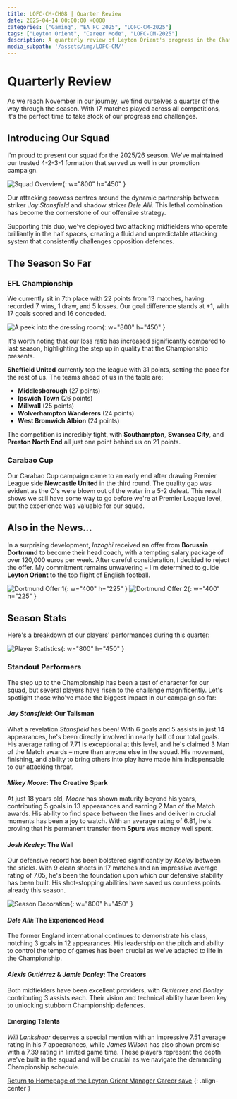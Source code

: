 ```yaml
---
title: LOFC-CM-CH08 | Quarter Review
date: 2025-04-14 00:00:00 +0000
categories: ["Gaming", "EA FC 2025", "LOFC-CM-2025"]
tags: ["Leyton Orient", "Career Mode", "LOFC-CM-2025"]
description: A quarterly review of Leyton Orient's progress in the Championship and Carabao Cup, highlighting standout performers and season statistics.
media_subpath: '/assets/img/LOFC-CM/'
---
```

# Quarterly Review

As we reach November in our journey, we find ourselves a quarter of the way through the season. With 17 matches played across all competitions, it's the perfect time to take stock of our progress and challenges.

## Introducing Our Squad

I'm proud to present our squad for the 2025/26 season. We've maintained our trusted 4-2-3-1 formation that served us well in our promotion campaign. 

![Squad Overview](CH08/squad-20251102.png){: w="800" h="450" }

Our attacking prowess centres around the dynamic partnership between striker *Jay Stansfield* and shadow striker *Dele Alli*. This lethal combination has become the cornerstone of our offensive strategy. 

Supporting this duo, we've deployed two attacking midfielders who operate brilliantly in the half spaces, creating a fluid and unpredictable attacking system that consistently challenges opposition defences.

## The Season So Far

### EFL Championship

We currently sit in 7th place with 22 points from 13 matches, having recorded 7 wins, 1 draw, and 5 losses. Our goal difference stands at +1, with 17 goals scored and 16 conceded.

![A peek into the dressing room](CH08/SeasonDeco-2.png){: w="800" h="450" }

It's worth noting that our loss ratio has increased significantly compared to last season, highlighting the step up in quality that the Championship presents.

**Sheffield United** currently top the league with 31 points, setting the pace for the rest of us. The teams ahead of us in the table are:
- **Middlesborough** (27 points)
- **Ipswich Town** (26 points)
- **Millwall** (25 points)
- **Wolverhampton Wanderers** (24 points)
- **West Bromwich Albion** (24 points)

The competition is incredibly tight, with **Southampton**, **Swansea City**, and **Preston North End** all just one point behind us on 21 points.

### Carabao Cup

Our Carabao Cup campaign came to an early end after drawing Premier League side **Newcastle United** in the third round. The quality gap was evident as the O's were blown out of the water in a 5-2 defeat. This result shows we still have some way to go before we're at Premier League level, but the experience was valuable for our squad.

## Also in the News...

In a surprising development, *Inzaghi* received an offer from **Borussia Dortmund** to become their head coach, with a tempting salary package of over 120,000 euros per week. After careful consideration, I decided to reject the offer. My commitment remains unwavering – I'm determined to guide **Leyton Orient** to the top flight of English football.

![Dortmund Offer 1](CH08/DortmundOffer-1.png){: w="400" h="225" }
![Dortmund Offer 2](CH08/DortmundOffer-2.png){: w="400" h="225" }

## Season Stats

Here's a breakdown of our players' performances during this quarter:

![Player Statistics](CH08/stat-20251102.png){: w="800" h="450" }

### Standout Performers

The step up to the Championship has been a test of character for our squad, but several players have risen to the challenge magnificently. Let's spotlight those who've made the biggest impact in our campaign so far:

#### *Jay Stansfield*: Our Talisman

What a revelation *Stansfield* has been! With 6 goals and 5 assists in just 14 appearances, he's been directly involved in nearly half of our total goals. His average rating of 7.71 is exceptional at this level, and he's claimed 3 Man of the Match awards – more than anyone else in the squad. His movement, finishing, and ability to bring others into play have made him indispensable to our attacking threat.

#### *Mikey Moore*: The Creative Spark

At just 18 years old, *Moore* has shown maturity beyond his years, contributing 5 goals in 13 appearances and earning 2 Man of the Match awards. His ability to find space between the lines and deliver in crucial moments has been a joy to watch. With an average rating of 6.81, he's proving that his permanent transfer from **Spurs** was money well spent.

#### *Josh Keeley*: The Wall

Our defensive record has been bolstered significantly by *Keeley* between the sticks. With 9 clean sheets in 17 matches and an impressive average rating of 7.05, he's been the foundation upon which our defensive stability has been built. His shot-stopping abilities have saved us countless points already this season.

![Season Decoration](CH08/SeasonDeco-1.png){: w="800" h="450" }

#### *Dele Alli*: The Experienced Head

The former England international continues to demonstrate his class, notching 3 goals in 12 appearances. His leadership on the pitch and ability to control the tempo of games has been crucial as we've adapted to life in the Championship.

#### *Alexis Gutiérrez* & *Jamie Donley*: The Creators

Both midfielders have been excellent providers, with *Gutiérrez* and *Donley* contributing 3 assists each. Their vision and technical ability have been key to unlocking stubborn Championship defences.

#### Emerging Talents

*Will Lankshear* deserves a special mention with an impressive 7.51 average rating in his 7 appearances, while *James Wilson* has also shown promise with a 7.39 rating in limited game time. These players represent the depth we've built in the squad and will be crucial as we navigate the demanding Championship schedule.

[Return to Homepage of the Leyton Orient Manager Career save](/posts/LOFC-CM-CH00/)
{: .align-center }
